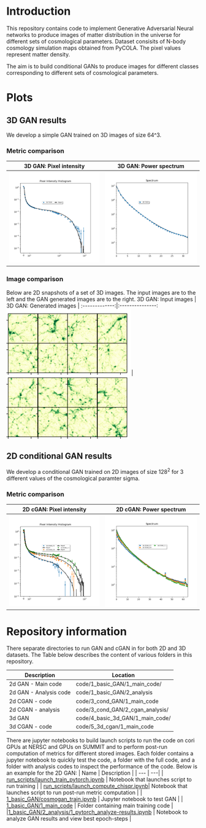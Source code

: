 # Introduction
This repository contains code to implement Generative Adversarial Neural networks to produce images of matter distribution in the universe for different sets of cosmological parameters. Dataset consisits of N-body cosmology simulation maps obtained from PyCOLA. The pixel values represent matter density.

The aim is to build conditional GANs to produce images for different classes corresponding to different sets of cosmological parameters.
# Plots

## 3D GAN results
We develop a simple GAN trained on 3D images of size 64^3.
### Metric comparison
3D GAN: Pixel intensity | 3D GAN: Power spectrum |
:-------------:|:---------------:
![Pixel intensity](https://github.com/vmos1/cosmogan_pytorch/blob/master/images/3d_hist_best.png)| ![Power spectrum](https://github.com/vmos1/cosmogan_pytorch/blob/master/images/3d_spec_best.png)

### Image comparison
Below are 2D snapshots of a set of 3D images. The input images are to the left and the GAN generated images are to the right.
3D GAN: Input images | 3D GAN: Generated images |
:-------------:|:---------------:
![2D slices of input images](https://github.com/vmos1/cosmogan_pytorch/blob/master/images/3d_reference.png)| ![2D slices of generated images](https://github.com/vmos1/cosmogan_pytorch/blob/master/images/3d_generated.png)


## 2D conditional GAN results
We develop a conditional GAN trained on 2D images of size $128^2$ for 3 different values of the cosmological paramter sigma.
### Metric comparison
2D cGAN: Pixel intensity | 2D cGAN: Power spectrum  |
:-------------:|:---------------:
![Pixel intensity](https://github.com/vmos1/cosmogan_pytorch/blob/master/images/2d_cgan_hist_best.png) |![Power spectrum](https://github.com/vmos1/cosmogan_pytorch/blob/master/images/2d_cgan_spec_best.png)

# Repository information
There separate directories to run GAN and cGAN in for both 2D and 3D datasets.
The Table below describes the content of various folders in this repository.

| Description | Location |
| --- | ---|
| 2d GAN - Main code | code/1_basic_GAN/1_main_code/ |
| 2d GAN - Analysis code | code/1_basic_GAN/2_analysis |
| 2d CGAN - code | code/3_cond_GAN/1_main_code |
| 2d CGAN - analysis | code/3_cond_GAN/2_cgan_analysis/ |
| 3d GAN | code/4_basic_3d_GAN/1_main_code/ |
| 3d CGAN - code | code/5_3d_cgan/1_main_code |

There are jupyter notebooks to build launch scripts to run the code on cori GPUs at NERSC and GPUs on SUMMIT and to perform post-run computation of metrics for different stored images. Each folder contains a jupyter notebook to quickly test the code, a folder with the full code, and a folder with analysis codes to inspect the performance of the code. Below is an example for the 2D GAN:
| Name | Description |
| --- | ---|
| [run_scripts/launch_train_pytorch.ipynb](https://github.com/vmos1/cosmogan_pytorch/blob/master/code/run_scripts/launch_train_pytorch.ipynb) |  Notebook that launches script to run training |
| [run_scripts/launch_compute_chisqr.ipynb](https://github.com/vmos1/cosmogan_pytorch/blob/master/code/run_scripts/launch_compute_pytorch.ipynb)| Notebook that launches script to run post-run metric computation |
| [1_basic_GAN/cosmogan_train.ipynb](https://github.com/vmos1/cosmogan_pytorch/blob/master/code/4_basic_3d_GAN/1_main_code/train_3dgan.ipynb) | Jupyter notebook to test GAN |
| [1_basic_GAN/1_main_code](https://github.com/vmos1/cosmogan_pytorch/tree/master/code/4_basic_3d_GAN/1_main_code) | Folder containing main training code |
|[1_basic_GAN/2_analysis/1_pytorch_analyze-results.ipynb](https://github.com/vmos1/cosmogan_pytorch/blob/master/code/4_basic_3d_GAN/2_analysis/1_pytorch_3d_analyze-results.ipynb) | Notebook to analyze GAN results and view best epoch-steps |
